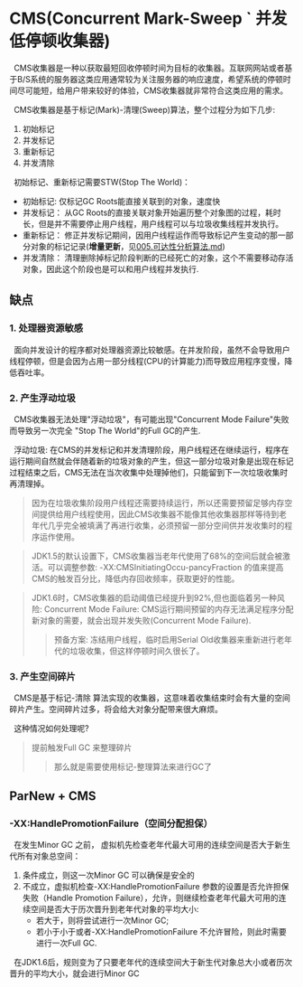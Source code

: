 # CMS(Concurrent Mark-Sweep ` 并发低停顿收集器)
&nbsp;&nbsp;CMS收集器是一种以获取最短回收停顿时间为目标的收集器。互联网网站或者基于B/S系统的服务器这类应用通常较为关注服务器的响应速度，希望系统的停顿时间尽可能短，给用户带来较好的体验，CMS收集器就非常符合这类应用的需求。

&nbsp;&nbsp;CMS收集器是基于标记(Mark)-清理(Sweep)算法，整个过程分为如下几步:
1. 初始标记
2. 并发标记
3. 重新标记
4. 并发清除

&nbsp;&nbsp;初始标记、重新标记需要STW(Stop The World)：
+ 初始标记: 仅标记GC Roots能直接关联到的对象，速度快
+ 并发标记： 从GC Roots的直接关联对象开始遍历整个对象图的过程，耗时长，但是并不需要停止用户线程，用户线程可以与垃圾收集线程并发执行。
+ 重新标记： 修正并发标记期间，因用户线程运作而导致标记产生变动的那一部分对象的标记记录(**增量更新**，见[005.可达性分析算法.md](../005.可达性分析算法.md))
+ 并发清除： 清理删除掉标记阶段判断的已经死亡的对象，这个不需要移动存活对象，因此这个阶段也是可以和用户线程并发执行.

## 缺点
### 1. 处理器资源敏感
&nbsp;&nbsp;面向并发设计的程序都对处理器资源比较敏感。在并发阶段，虽然不会导致用户线程停顿，但是会因为占用一部分线程(CPU的计算能力)而导致应用程序变慢，降低吞吐率。

### 2. 产生浮动垃圾
&nbsp;&nbsp;CMS收集器无法处理"浮动垃圾"，有可能出现"Concurrent Mode Failure"失败而导致另一次完全 "Stop The World"的Full GC的产生.

&nbsp;&nbsp;浮动垃圾: 在CMS的并发标记和并发清理阶段，用户线程还在继续运行，程序在运行期间自然就会伴随着新的垃圾对象的产生，但这一部分垃圾对象是出现在标记过程结束之后，CMS无法在当次收集中处理掉他们，只能留到下一次垃圾收集时再清理掉。
> 因为在垃圾收集阶段用户线程还需要持续运行，所以还需要预留足够内存空间提供给用户线程使用，因此CMS收集器不能像其他收集器那样等待到老年代几乎完全被填满了再进行收集，必须预留一部分空间供并发收集时的程序运作使用。

> JDK1.5的默认设置下，CMS收集器当老年代使用了68%的空间后就会被激活。可以调整参数: -XX:CMSInitiatingOccu-pancyFraction 的值来提高CMS的触发百分比，降低内存回收频率，获取更好的性能。

> JDK1.6时，CMS收集器的启动阈值已经提升到92%,但也面临着另一种风险: Concurrent Mode Failure: CMS运行期间预留的内存无法满足程序分配新对象的需要，就会出现并发失败(Concurrent Mode Failure).
> > 预备方案: 冻结用户线程，临时启用Serial Old收集器来重新进行老年代的垃圾收集，但这样停顿时间久很长了。

### 3. 产生空间碎片
&nbsp;&nbsp;CMS是基于标记-清除 算法实现的收集器，这意味着收集结束时会有大量的空间碎片产生。空间碎片过多，将会给大对象分配带来很大麻烦。

&nbsp;&nbsp;这种情况如何处理呢?
> 提前触发Full GC 来整理碎片
> > 那么就是需要使用标记-整理算法来进行GC了

## ParNew + CMS
### -XX:HandlePromotionFailure（空间分配担保）
&nbsp;&nbsp;在发生Minor GC 之前， 虚拟机先检查老年代最大可用的连续空间是否大于新生代所有对象总空间：
1. 条件成立，则这一次Minor GC 可以确保是安全的
2. 不成立，虚拟机检查-XX:HandlePromotionFailure 参数的设置是否允许担保失败（Handle Promotion Failure），允许，则继续检查老年代最大可用的连续空间是否大于历次晋升到老年代对象的平均大小:
    - 若大于，则将尝试进行一次Minor GC;
    - 若小于小于或者-XX:HandlePromotionFailure 不允许冒险，则此时需要进行一次Full GC.

&nbsp;&nbsp;在JDK1.6后，规则变为了只要老年代的连续空间大于新生代对象总大小或者历次晋升的平均大小，就会进行Minor GC